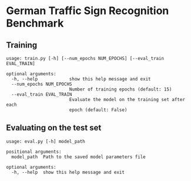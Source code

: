 # German Traffic Sign Recognition Benchmark

## Training

```
usage: train.py [-h] [--num_epochs NUM_EPOCHS] [--eval_train EVAL_TRAIN]

optional arguments:
  -h, --help            show this help message and exit
  --num_epochs NUM_EPOCHS
                        Number of training epochs (default: 15)
  --eval_train EVAL_TRAIN
                        Evaluate the model on the training set after each
                        epoch (default: False)
```

## Evaluating on the test set
```
usage: eval.py [-h] model_path

positional arguments:
  model_path  Path to the saved model parameters file

optional arguments:
  -h, --help  show this help message and exit
```
